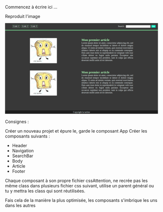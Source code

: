 Commencez à écrire ici ...

Reproduit l'image

![](./exoComposants.png)

Consignes :

Créer un nouveau projet et épure le, garde le composant App
Créer les composants suivants :
- Header
- Navigation
- SearchBar
- Body
- Article
- Footer

Chaque composant à son propre fichier cssAttention, ne recrée pas les même class dans plusieurs fichier css suivant, utilise un parent général ou tu y mettra les class qui sont réutilisées. 

Fais cela de la manière la plus optimisée, les composants s'imbrique les uns dans les autres